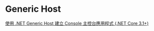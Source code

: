 # Generic Host


[使用 .NET Generic Host 建立 Console 主控台應用程式 (.NET Core 3.1+)](https://blog.miniasp.com/post/2020/12/08/NET-Generic-Host-Build-Console-App)

